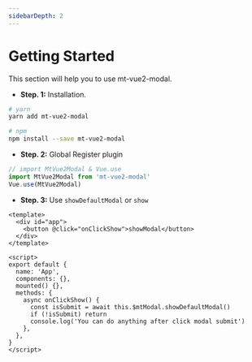 ```yaml
---
sidebarDepth: 2
---
```


# Getting Started

This section will help you to use mt-vue2-modal.

- **Step. 1:** Installation.

```bash
# yarn
yarn add mt-vue2-modal

# npm
npm install --save mt-vue2-modal
```

- **Step. 2:** Global Register plugin

```js
// import MtVue2Modal & Vue.use
import MtVue2Modal from 'mt-vue2-modal'
Vue.use(MtVue2Modal)
```

- **Step. 3:** Use `showDefaultModal` or `show`

```vue
<template>
  <div id="app">
    <button @click="onClickShow">showModal</button>
  </div>
</template>

<script>
export default {
  name: 'App',
  components: {},
  mounted() {},
  methods: {
    async onClickShow() {
      const isSubmit = await this.$mtModal.showDefaultModal()
      if (!isSubmit) return
      console.log('You can do anything after click modal submit')
    },
  },
}
</script>
```

